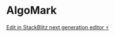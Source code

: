 # AlgoMark

[Edit in StackBlitz next generation editor ⚡️](https://stackblitz.com/~/github.com/jhotson/AlgoMark)